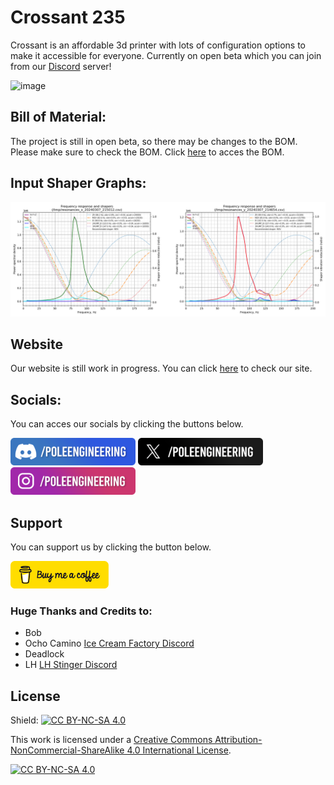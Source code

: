 # Crossant 235

Crossant is an affordable 3d printer with lots of configuration options to make it accessible for everyone. Currently on open beta which you can join from our [Discord](https://discord.gg/poleengineering) server!

![image](./assets/specchart.png)

## Bill of Material:
The project is still in open beta, so there may be changes to the BOM. Please make sure to check the BOM. Click [here](https://docs.google.com/spreadsheets/d/1u00vXnCiODAP5KC5nTiRgINJnbgC2SU4T4h_pg1mv24/edit?gid=0#gid=0) to acces the BOM.

## Input Shaper Graphs:

![image](./assets/shapers.png)


## Website
Our website is still work in progress. You can click [here](https://pole.engineering) to check our site.

## Socials:
You can acces our socials by clicking the buttons below.

<a href='http://discord.gg/poleengineering' target='_blank'><img height='46' style='border:0px;height:44px;' src='./assets/socials/discordbutton.png' border='0' alt='Discord' /></a>
<a href='https://x.com/poleengineering' target='_blank'><img height='46' style='border:0px;height:44px;' src='./assets/socials/xbutton.png' border='0' alt='X' /></a> <a href='https://www.instagram.com/poleengineering/' target='_blank'><img height='46' style='border:0px;height:44px;' src='./assets/socials/instagrambutton.png' border='0' alt='Instagram' /></a> 


## Support
You can support us by clicking the button below.

<a href='https://www.buymeacoffee.com/poleengineering' target='_blank'><img height='46' style='border:0px;height:44px;' src='./assets/bmc.png' border='0' alt='Buy me a cofe' /></a>


### Huge Thanks and Credits to:

- Bob
- Ocho Camino [Ice Cream Factory Discord](https://discord.gg/z9FmEpvTx3) 
- Deadlock
- LH [LH Stinger Discord](https://discord.gg/UBpmeDwvMc)


## License
Shield: [![CC BY-NC-SA 4.0][cc-by-nc-sa-shield]][cc-by-nc-sa]

This work is licensed under a
[Creative Commons Attribution-NonCommercial-ShareAlike 4.0 International License][cc-by-nc-sa].

[![CC BY-NC-SA 4.0][cc-by-nc-sa-image]][cc-by-nc-sa]

[cc-by-nc-sa]: http://creativecommons.org/licenses/by-nc-sa/4.0/
[cc-by-nc-sa-image]: https://licensebuttons.net/l/by-nc-sa/4.0/88x31.png
[cc-by-nc-sa-shield]: https://img.shields.io/badge/License-CC%20BY--NC--SA%204.0-lightgrey.svg
